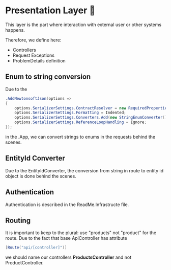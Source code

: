 ﻿# Presentation Layer :door: 

This layer is the part where interaction with external user or other systems happens. 

Therefore, we define here:

- Controllers
- Request Exceptions
- ProblemDetails definition

## Enum to string conversion

Due to the 

```csharp
.AddNewtonsoftJson(options =>
{
    options.SerializerSettings.ContractResolver = new RequiredPropertiesCamelCaseContractResolver();
    options.SerializerSettings.Formatting = Indented;
    options.SerializerSettings.Converters.Add(new StringEnumConverter());
    options.SerializerSettings.ReferenceLoopHandling = Ignore;
});
```

in the .App, we can convert strings to enums in the requests behind the scenes.

## EntityId Converter

Due to the EntityIdConverter, the conversion from string in route to entity id object is done behind the scenes.

## Authentication

Authentication is described in the ReadMe.Infrastructe file.

## Routing

It is important to keep to the plural: use "products" not "product" for the route. 
Due to the fact that base ApiController has attribute 
```csharp
[Route("api/[controller]")]
```
we should name our controllers **ProductsController** and not ProductController.